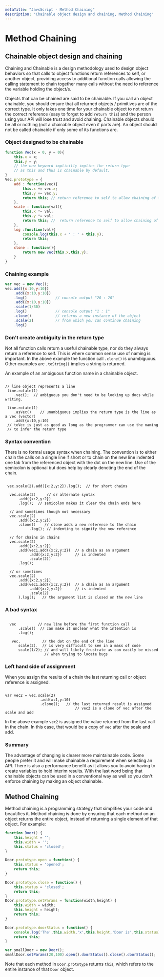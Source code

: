 ```yaml
---
metaTitle: "JavsScript - Method Chaining"
description: "Chainable object design and chaining, Method Chaining"
---
```


# Method Chaining



## Chainable object design and chaining


Chaining and Chainable is a design methodology used to design object behaviors so that calls to object functions return references to self, or another object, providing access to additional function calls allowing the calling statement to chain together many calls without the need to reference the variable holding the object/s.

Objects that can be chained are said to be chainable. If you call an object chainable, you should ensure that all returned objects / primitives are of the correct type. It only takes one time for your chainable object to not return the correct reference (easy to forget to add `return this`) and the person using your API will lose trust and avoid chaining. Chainable objects should be all or nothing (not a chainable object even if parts are). An object should not be called chainable if only some of its functions are.

### Object designed to be chainable

```js
function Vec(x = 0, y = 0){
    this.x = x;
    this.y = y;
    // the new keyword implicitly implies the return type 
    // as this and thus is chainable by default.
}
Vec.prototype = {
    add : function(vec){
        this.x += vec.x;
        this.y += vec.y;
        return this; // return reference to self to allow chaining of function calls
    },
    scale : function(val){
        this.x *= val;
        this.y *= val;
        return this; //  return reference to self to allow chaining of function calls
    },
    log :function(val){
        console.log(this.x + ' : ' + this.y);
        return this;
    },
    clone : function(){
        return new Vec(this.x,this.y);
    }
}

```

### Chaining example

```js
var vec = new Vec();
vec.add({x:10,y:10})
    .add({x:10,y:10})
    .log()             // console output "20 : 20"
    .add({x:10,y:10})
    .scale(1/30)
    .log()             // console output "1 : 1"
    .clone()           // returns a new instance of the object
    .scale(2)          // from which you can continue chaining
    .log()

```

### Don't create ambiguity in the return type

Not all function calls return a useful chainable type, nor do they always return a reference to self. This is where common sense use of naming is important. In the above example the function call `.clone()` is unambiguous. Other examples are `.toString()` implies a string is returned.

An example of an ambiguous function name in a chainable object.

```

// line object represents a line
 line.rotate(1)
    .vec();  // ambiguous you don't need to be looking up docs while writing.

 line.rotate(1)
    .asVec()    // unambiguous implies the return type is the line as a vec (vector)
    .add({x:10,y:10)
 // toVec is just as good as long as the programmer can use the naming 
 // to infer the return type

```

### Syntax convention

There is no formal usage syntax when chaining. The convention is to either chain the calls on a single line if short or to chain on the new line indented one tab from the referenced object with the dot on the new line.  Use of the semicolon is optional but does help by clearly denoting the end of the chain.

```

 vec.scale(2).add({x:2,y:2}).log();  // for short chains

  vec.scale(2)     // or alternate syntax
      .add({x:2,y:2})
      .log();  // semicolon makes it clear the chain ends here

  // and sometimes though not necessary
  vec.scale(2)     
      .add({x:2,y:2})
      .clone()    // clone adds a new reference to the chain
           .log(); // indenting to signify the new reference

  // for chains in chains
  vec.scale(2)     
      .add({x:2,y:2})
      .add(vec1.add({x:2,y:2})  // a chain as an argument 
           .add({x:2,y:2})      // is indented
           .scale(2))
      .log();

  // or sometimes 
  vec.scale(2)     
      .add({x:2,y:2})
      .add(vec1.add({x:2,y:2})  // a chain as an argument 
           .add({x:2,y:2})      // is indented
           .scale(2)
      ).log();   // the argument list is closed on the new line

```

### A bad syntax

```

  vec          // new line before the first function call
      .scale()  // can make it unclear what the intention is
      .log();

   vec.          // the dot on the end of the line
      scale(2).  // is very difficult to see in a mass of code
      scale(1/2); // and will likely frustrate as can easily be missed
                  // when trying to locate bugs

```

### Left hand side of assignment

When you assign the results of a chain the last returning call or object reference is assigned.

```

var vec2 = vec.scale(2)
                .add(x:1,y:10)
                .clone();   // the last returned result is assigned
                                // vec2 is a clone of vec after the scale and add

```

In the above example `vec2` is assigned the value returned from the last call in the chain. In this case, that would be a copy of `vec` after the scale and add.

### Summary

The advantage of changing is clearer more maintainable code. Some people prefer it and will make chainable a requirement when selecting an API. There is also a performance benefit as it allows you to avoid having to create variables to hold interim results. With the last word being that chainable objects can be used in a conventional way as well so you don't enforce chaining by making an object chainable.



## Method Chaining


Method chaining is a programming strategy that simplifies your code and beautifies it. Method chaining is done by ensuring that each method on an object returns the entire object, instead of returning a single element of that object. For example:

```js
function Door() {
    this.height = '';
    this.width = '';
    this.status = 'closed';
}

Door.prototype.open = function() {
    this.status = 'opened';
    return this;
}

Door.prototype.close = function() {
    this.status = 'closed';
    return this;
}
Door.prototype.setParams = function(width,height) {
    this.width = width;
    this.height = height;
    return this;
}

Door.prototype.doorStatus = function() {
    console.log('The',this.width,'x',this.height,'Door is',this.status);
    return this;
}

var smallDoor = new Door();
smallDoor.setParams(20,100).open().doorStatus().close().doorStatus();

```

Note that each method in `Door.prototype` returns `this`, which refers to the entire instance of that `Door` object.

